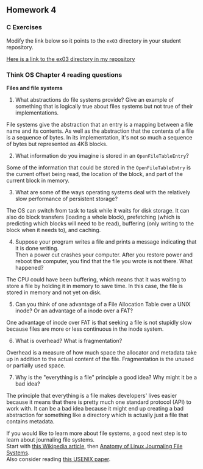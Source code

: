 ## Homework 4

### C Exercises

Modify the link below so it points to the `ex03` directory in your
student repository.

[Here is a link to the ex03 directory in my repository](https://github.com/adeaver/ExercisesInC/tree/master/exercises/ex03)

### Think OS Chapter 4 reading questions

**Files and file systems**

1) What abstractions do file systems provide?  Give an example of something that is logically 
true about files systems but not true of their implementations.

File systems give the abstraction that an entry is a mapping between a file name and its contents. As well as the abstraction that the contents of a file is a sequence of bytes. In its implementation, it's not so much a sequence of bytes but represented as 4KB blocks.

2) What information do you imagine is stored in an `OpenFileTableEntry`?

Some of the information that could be stored in the `OpenFileTableEntry` is the current offset being read, the location of the block, and part of the current block in memory. 

3) What are some of the ways operating systems deal with the relatively slow performance of persistent storage?

The OS can switch from task to task while it waits for disk storage. It can also do block transfers (loading a whole block), prefetching (which is predicting which blocks will need to be read), buffering (only writing to the block when it needs to), and caching. 

4) Suppose your program writes a file and prints a message indicating that it is done writing.  
Then a power cut crashes your computer.  After you restore power and reboot the computer, you find that the 
file you wrote is not there.  What happened?

The CPU could have been buffering, which means that it was waiting to store a file by holding it in memory to save time. In this case, the file is stored in memory and not yet on disk.

5) Can you think of one advantage of a File Allocation Table over a UNIX inode?  Or an advantage of a inode over a FAT?

One advantage of inode over FAT is that seeking a file is not stupidly slow because files are more or less continuous in the inode system.

6) What is overhead?  What is fragmentation?

Overhead is a measure of how much space the allocator and metadata take up in addition to the actual content of the file. Fragmentation is the unused or partially used space.

7) Why is the "everything is a file" principle a good idea?  Why might it be a bad idea?

The principle that everything is a file makes developers' lives easier because it means that there is pretty much one standard protocol (API) to work with. It can be a bad idea because it might end up creating a bad abstraction for something like a directory which is actually just a file that contains metadata.

If you would like to learn more about file systems, a good next step is to learn about journaling file systems.  
Start with [this Wikipedia article](https://en.wikipedia.org/wiki/Journaling_file_system), then 
[Anatomy of Linux Journaling File Systems](http://www.ibm.com/developerworks/library/l-journaling-filesystems/index.html).  
Also consider reading [this USENIX paper](https://www.usenix.org/legacy/event/usenix05/tech/general/full_papers/prabhakaran/prabhakaran.pdf).



